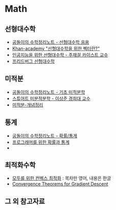 # Math

## 선형대수학
- [공돌이의 수학정리노트 - 선형대수학 응용](https://angeloyeo.github.io/2019/07/27/PCA.html)
- [Khan-academy "선형대수학을 위한 벡터란?"](https://ko.khanacademy.org/math/linear-algebra/vectors-and-spaces/vectors/v/vector-introduction-linear-algebra)
- [인공지능을 위한 선형대수학 - 주재걸 카이스트 교수](https://www.edwith.org/ai251)
- [프리드버그 선형대수학](https://books.google.co.kr/books/about/%ED%94%84%EB%A6%AC%EB%93%9C%EB%B2%84%EA%B7%B8_%EC%84%A0%ED%98%95%EB%8C%80%EC%88%98%ED%95%99.html?id=qPRcEAAAQBAJ&printsec=frontcover&source=kp_read_button&hl=ko&redir_esc=y#v=onepage&q&f=false)

## 미적분
- [공돌이의 수학정리노트 - 기초 미적분학](https://angeloyeo.github.io/2019/09/02/Taylor_Series.html)
- [스튜어트 미분적분학 - 이상준 경희대 교수](https://www.youtube.com/watch?v=vyx3gvPOS7M&list=PLaqQvlCBe8vJfW3HqjCGQvj5Rcz_wLivt)
- [미적분-개념정리](https://youtube.com/playlist?list=PLXJ3W1lEGK8ULz2WP-Zd732UivspNwmRr)

## 통계
- [공돌이의 수학정리노트 - 확률/통계](https://angeloyeo.github.io/2021/04/23/binomial_distribution.html)
- [프로그래머를 위한 확률과 통계](http://www.yes24.com/Product/Goods/72336483?pid=123487&cosemkid=go15574730724723831&gclid=Cj0KCQjw7KqZBhCBARIsAI-fTKL479--Fx7yvIgcUSiGH4WZSOmbI-AET27yjOXwXbfIAbYmBFjEzMEaAlHTEALw_wcB)
- 
## 최적화수학
- [모두를 위한 컨벡스 최적화](https://convex-optimization-for-all.github.io/) : 목차만 영어, 내용은 한글
- [Convergence Theorems for Gradient Descent](https://gowerrobert.github.io/pdf/M2_statistique_optimisation/grad_conv.pdf)

## 그 외 참고자료
